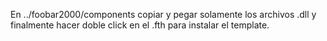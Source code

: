 En ../foobar2000/components copiar y pegar solamente los archivos .dll y finalmente hacer doble click en el .fth para instalar el template. 
